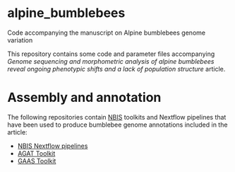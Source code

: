 # alpine_bumblebees
Code accompanying the manuscript on Alpine bumblebees genome variation

This repository contains some code and parameter files accompanying *Genome sequencing and morphometric analysis of alpine bumblebees reveal ongoing phenotypic shifts and a lack of population structure* article.

# Assembly and annotation

The following repositories contain [NBIS](https://github.com/NBISweden) toolkits and Nextflow pipelines that have been used to produce bumblebee genome annotations included in the article:

*  [NBIS Nextflow pipelines](https://github.com/NBISweden/pipelines-nextflow)
*  [AGAT Toolkit](https://github.com/NBISweden/AGAT)
*  [GAAS Toolkit](https://github.com/NBISweden/GAAS)
